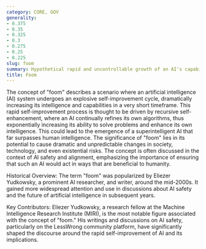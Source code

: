 ```yaml
---
category: CORE, GOV
generality:
- 0.375
- 0.35
- 0.325
- 0.3
- 0.275
- 0.25
- 0.225
slug: foom
summary: Hypothetical rapid and uncontrollable growth of an AI's capabilities, leading to a superintelligent entity in a very short period.
title: Foom
---
```


The concept of "foom" describes a scenario where an artificial intelligence (AI) system undergoes an explosive self-improvement cycle, dramatically increasing its intelligence and capabilities in a very short timeframe. This rapid self-improvement process is thought to be driven by recursive self-enhancement, where an AI continually refines its own algorithms, thus exponentially increasing its ability to solve problems and enhance its own intelligence. This could lead to the emergence of a superintelligent AI that far surpasses human intelligence. The significance of "foom" lies in its potential to cause dramatic and unpredictable changes in society, technology, and even existential risks. The concept is often discussed in the context of AI safety and alignment, emphasizing the importance of ensuring that such an AI would act in ways that are beneficial to humanity.

Historical Overview:
The term "foom" was popularized by Eliezer Yudkowsky, a prominent AI researcher, and writer, around the mid-2000s. It gained more widespread attention and use in discussions about AI safety and the future of artificial intelligence in subsequent years.

Key Contributors:
Eliezer Yudkowsky, a research fellow at the Machine Intelligence Research Institute (MIRI), is the most notable figure associated with the concept of "foom." His writings and discussions on AI safety, particularly on the LessWrong community platform, have significantly shaped the discourse around the rapid self-improvement of AI and its implications.